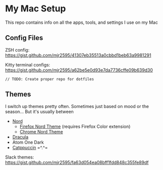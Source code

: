 # My Mac Setup

This repo contains info on all the apps, tools, and settings I use on my Mac

## Config Files

ZSH config: https://gist.github.com/mjr2595/41307eb35513a0cbbd1beb63a9981291

Kitty terminal configs: https://gist.github.com/mjr2595/a62be5e0d93e7da7736cffe09b639d30

`// TODO: Create proper repo for dotfiles`

## Themes

I switch up themes pretty often. Sometimes just based on mood or the season...
But it's usually between

-   [Nord](https://www.nordtheme.com/)
    -   [Firefox Nord Theme](https://color.firefox.com/?theme=XQAAAAIPAQAAAAAAAABBKYhm849SCia2CaaEGccwS-xMDPr6_CqlFI4MnOwqZESgRUapmIlv11Yd8Tl3BA9DEpHmaalTe_N-82o2XfpjlEZD9MaHq66xpqUpnZQLgP7FSZDiLkGIoS-wHKdSGZbsH8AhJeOCI-lo-g7ehrIiZKyL0gk2rppTmDPrzfzJp_abHb1ly43cSq8Yc7QZAer4ZLwu90zMJiOO__y_wOA) (requires Firefox Color extension)
    -   [Chrome Nord Theme](https://chrome.google.com/webstore/detail/nord/abehfkkfjlplnjadfcjiflnejblfmmpj)
-   [Dracula](https://draculatheme.com/)
-   Atom One Dark
-   [Catppuccin](https://github.com/catppuccin/catppuccin) =^.^=

Slack themes: https://gist.github.com/mjr2595/fa63d054ea08bff1fdd848c355fe89df
